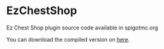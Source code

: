 # EzChestShop
Ez Chest Shop plugin source code available in spigotmc.org

You can download the compiled version on <a href="https://www.spigotmc.org/resources/ez-chest-shop-ecs-1-14-x-1-16-x.90411/#:~:text=EzChestShop%20%5BECS%5D%20is%20a%20chest,items%20from%20their%20chest%20shop.">here</a>.
